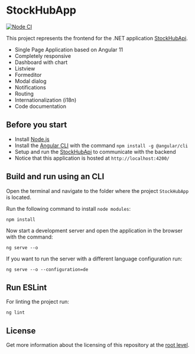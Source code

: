 # StockHubApp

[![Node CI](https://github.com/samuelschnurr/stock-hub/actions/workflows/node.yml/badge.svg)](https://github.com/samuelschnurr/stock-hub/actions/workflows/node.yml)

This project represents the frontend for the .NET application <a href="https://github.com/samuelschnurr/stock-hub/tree/main/StockHubApi#stockhubapi">StockHubApi</a>. 

- Single Page Application based on Angular 11
- Completely responsive
- Dashboard with chart
- Listview
- Formeditor
- Modal dialog
- Notifications 
- Routing
- Internationalization (i18n)
- Code documentation

## Before you start
- Install <a href="https://nodejs.org/en/">Node.js</a>
- Install the <a href="https://angular.io/cli">Angular CLI</a> with the command `npm install -g @angular/cli`
- Setup and run the <a href="https://github.com/samuelschnurr/stock-hub/tree/main/StockHubApi#stockhubapi">StockHubApi</a> to communicate with the backend
- Notice that this application is hosted at `http://localhost:4200/`

## Build and run using an CLI

Open the terminal and navigate to the folder where the project `StockHubApp` is located.

Run the following command to install `node modules`:

```
npm install
```

Now start a development server and open the application in the browser with the command:

```
ng serve --o
```

If you want to run the server with a different language configuration run:

```
ng serve --o --configuration=de
```

## Run ESLint

For linting the project run:

```
ng lint
```

## License

Get more information about the licensing of this repository at the <a href="https://github.com/samuelschnurr/stock-hub#license">root level</a>.
